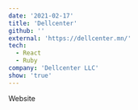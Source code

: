 ```yaml
---
date: '2021-02-17'
title: 'Dellcenter'
github: ''
external: 'https://dellcenter.mn/'
tech:
  - React
  - Ruby
company: 'Dellcenter LLC'
show: 'true'
---
```


Website
